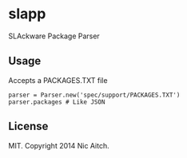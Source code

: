 # slapp

SLAckware Package Parser

## Usage

Accepts a PACKAGES.TXT file

    parser = Parser.new('spec/support/PACKAGES.TXT')
    parser.packages # Like JSON

## License

MIT. Copyright 2014 Nic Aitch.
